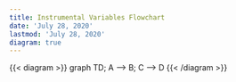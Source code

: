 ```yaml
---
title: Instrumental Variables Flowchart
date: 'July 28, 2020'
lastmod: 'July 28, 2020'
diagram: true
---
```


{{< diagram >}}
graph TD;
    A --> B;
    C --> D
{{< /diagram >}}